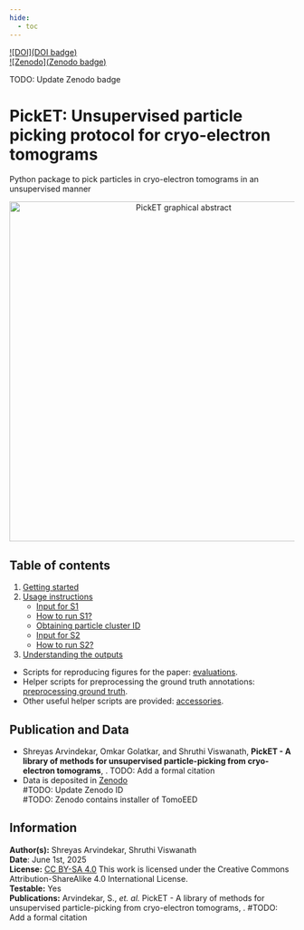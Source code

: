 ```yaml
---
hide:
  - toc
---
```


[![DOI](DOI badge)](https://zenodo.org/badge/latestdoi/{ID})  
[![Zenodo](Zenodo badge)](https://zenodo.org/badge/latestdoi/10.5281/zenodo.16909581)

<span class="todo">TODO: Update Zenodo badge</span>
 

# **PickET:** Unsupervised particle picking protocol for cryo-electron tomograms

Python package to pick particles in cryo-electron tomograms in an unsupervised manner

<div align="center">
    <img src="images/F0 Graphical abstract.png" alt="PickET graphical abstract" width="600" align="center">
</div>


## Table of contents
1. [Getting started](installation.md)  
2. [Usage instructions](usage_instructions.md)  
    * [Input for S1](input_for_s1.md)
    * [How to run S1?](running_s1.md)
    * [Obtaining particle cluster ID](obtaining_particle_cluster_id.md)  
    * [Input for S2](input_for_s2.md)
    * [How to run S2?](running_s2.md)
3. [Understanding the outputs](outputs.md)

* Scripts for reproducing figures for the paper: [evaluations](evaluations.md). 
* Helper scripts for preprocessing the ground truth annotations: [preprocessing ground truth](preproc_gt.md). 
* Other useful helper scripts are provided: [accessories](https://github.com/isblab/pickET/tree/main/accessories). 

## Publication and Data
* Shreyas Arvindekar, Omkar Golatkar, and Shruthi Viswanath, **PickET - A library of methods for unsupervised particle-picking from cryo-electron tomograms**, . <span class="todo">TODO: Add a formal citation</span>
* Data is deposited in [Zenodo](https://www.doi.org/)  
<span class="todo">#TODO: Update Zenodo ID</span>  
<span class="todo">#TODO: Zenodo contains installer of TomoEED</span>

## Information
__Author(s):__ Shreyas Arvindekar, Shruthi Viswanath  
__Date__: June 1st, 2025  
__License:__ [CC BY-SA 4.0](https://creativecommons.org/licenses/by-sa/4.0/)
This work is licensed under the Creative Commons Attribution-ShareAlike 4.0
International License.  
__Testable:__ Yes  
__Publications:__  Arvindekar, S., _et. al._ PickET - A library of methods for unsupervised particle-picking from cryo-electron tomograms, . <span class="todo">#TODO: Add a formal citation</span>
